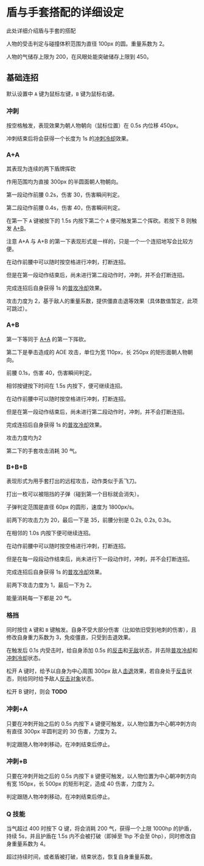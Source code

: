 # 盾与手套搭配的详细设定

此处详细介绍盾与手套的搭配

人物的受击判定与碰撞体积范围为直径 100px 的圆。重量系数为 2。

人物的气储存上限为 200，在风眼处能突破储存上限到 450。

## 基础连招

默认设置中 `A` 键为鼠标左键，`B` 键为鼠标右键。

### 冲刺

按空格触发，表现效果为朝人物朝向（鼠标位置）在 0.5s 内位移 450px。

冲刺结束后将会获得一个长度为 1s 的[冲刺冷却](combat/state.md#冲刺冷却)效果。

### A+A

其表现为连续的两下盾牌挥砍

作用范围均为直接 300px 的半圆面朝人物朝向。

第一段动作前腰 0.2s，伤害 30，伤害瞬间判定。

第二段动作前腰 0.4s，伤害 40，伤害瞬间判定。

在第一下 `A` 键被按下的 1.5s 内按下第二个 `A` 便可触发第二个挥砍。若按下 B 则触发 [A+B](#A+B)。

注意 A+A 与 A+B 的第一下表现形式是一样的，只是一个一个连招地写会比较方便。

在动作前腰中可以随时按空格进行冲刺，打断连招。

但是在第一段动作结束后，尚未进行第二段动作时，冲刺，并不会打断连招。

完成连招后自身获得 1s 的[普攻冷却](combat/state.md#普攻冷却)效果。

攻击力度为 2，基于敌人的重量系数，提供僵直击退等效果（具体数值暂定，此项可跳过）。

### A+B

第一下等同于 [A+A](#A+A) 的第一下挥砍。

第二下是拳击造成的 AOE 攻击，单位为宽 110px，长 250px 的矩形面朝人物朝向。

前腰 0.1s，伤害 40，伤害瞬间判定。

相邻按键按下时间在 1.5s 内按下，便可继续连招。

在动作前腰中可以随时按空格进行冲刺，打断连招。

但是在第一段动作结束后，尚未进行第二段动作时，冲刺，并不会打断连招。

完成连招后自身获得 1s 的[普攻冷却](combat/state.md#普攻冷却)效果。

攻击力度均为2

第二下的手套攻击消耗 30 气。

### B+B+B

表现形式为用手套打出的远程攻击，动作类似于丢飞刀。

打出一枚可以被阻挡的子弹（碰到第一个目标就会消失）。

子弹判定范围是直径 60px 的圆形，速度为 1800px/s。

前两下的攻击力为 20，最后一下是 35，前腰分别是 0.2s, 0.2s, 0.3s。

在相邻的 1.0s 内按下便可继续连招。

在动作前腰中可以随时按空格进行冲刺，打断连招。

但是在每一段段动作结束后，尚未进行下一段动作时，冲刺，并不会打断连招。

完成连招后自身获得 1s 的[普攻冷却](combat/state.md#普攻冷却)效果。

前两下攻击力度为 1，最后一下为 2。

能量消耗每一下都是 20 气。

### 格挡

同时按住 `A` 键和 `B` 键触发。自身不受大部分伤害（比如依旧受到地刺的伤害），且修改自身重力系数为 3，免疫僵直，只受到击退效果。

在触发后 0.1s 内受击时，给自身添加 0.5s 的[反击](combat/state.md#反击)和[无敌](combat/state.md#无敌)状态，并去除[普攻冷却](combat/state.md#普攻冷却)和[冲刺冷却](combat/state.md#冲刺冷却)状态。

松开 A 键时，给予以自身为中心周围 300px 敌人[击退](combat/effect.md#击退)效果，若自身处于[反击](combat/state.md#反击)状态，则给同时给予敌人[反击对象](combat/state.md#反击对象)状态。

松开 B 键时，则会 **TODO**

### 冲刺+A

只要在冲刺开始之后的 0.5s 内按下 `A` 键便可触发，以人物位置为中心朝冲刺方向有直径 300px 半圆判定的 30 伤害，力度为 2。

判定跟随人物冲刺移动，在冲刺结束后停止。

### 冲刺+B

只要在冲刺开始之后的 0.5s 内按下 `B` 键便可触发，以人物位置为中心朝冲刺方向有宽 150px，长 500px 的矩形判定，造成 40 伤害，力度为 2。

判定跟随人物冲刺移动，在冲刺结束后停止。

### Q 技能

当气超过 400 时按下 Q 键，将会消耗 200 气，获得一个上限 1000hp 的护盾，持续 5s，并且护盾在 1.5s 内不会被打破（即掉至 1hp 不会至 0hp），同时修改自身重量系数为 4。

超过持续时间，或者盾被打破，结束状态，恢复自身重量系数。
